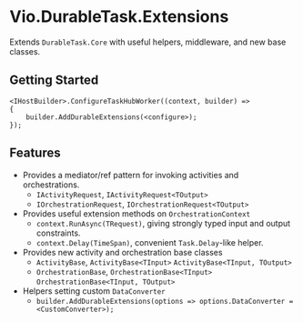 # Vio.DurableTask.Extensions

Extends `DurableTask.Core` with useful helpers, middleware, and new base classes.

## Getting Started

``` CSharp
<IHostBuilder>.ConfigureTaskHubWorker((context, builder) =>
{
    builder.AddDurableExtensions(<configure>);
});
```

## Features

- Provides a mediator/ref pattern for invoking activities and orchestrations.
  - `IActivityRequest`, `IActivityRequest<TOutput>`
  - `IOrchestrationRequest`, `IOrchestrationRequest<TOutput>`
- Provides useful extension methods on `OrchestrationContext`
  - `context.RunAsync(TRequest)`, giving strongly typed input and output constraints.
  - `context.Delay(TimeSpan)`, convenient `Task.Delay`-like helper.
- Provides new activity and orchestration base classes
  - `ActivityBase`, `ActivityBase<TInput>` `ActivityBase<TInput, TOutput>`
  - `OrchestrationBase`, `OrchestrationBase<TInput>` `OrchestrationBase<TInput, TOutput>`
- Helpers setting custom `DataConverter`
  - `builder.AddDurableExtensions(options => options.DataConverter = <CustomConverter>);`
